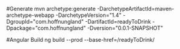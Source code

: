 #Generate
	mvn archetype:generate -DarchetypeArtifactId=maven-archetype-webapp -DarchetypeVersion="1.4" -DgroupId="com.hoffnungland" -DartifactId=readyToDrink -Dpackage="com.hoffnungland" -Dversion="0.0.1-SNAPSHOT"


#Angular Build
	ng build --prod --base-href=/readyToDrink/
